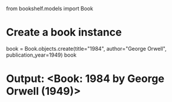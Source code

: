 from bookshelf.models import Book

# Create a book instance
book = Book.objects.create(title="1984", author="George Orwell", publication_year=1949)
book

# Output: <Book: 1984 by George Orwell (1949)>
